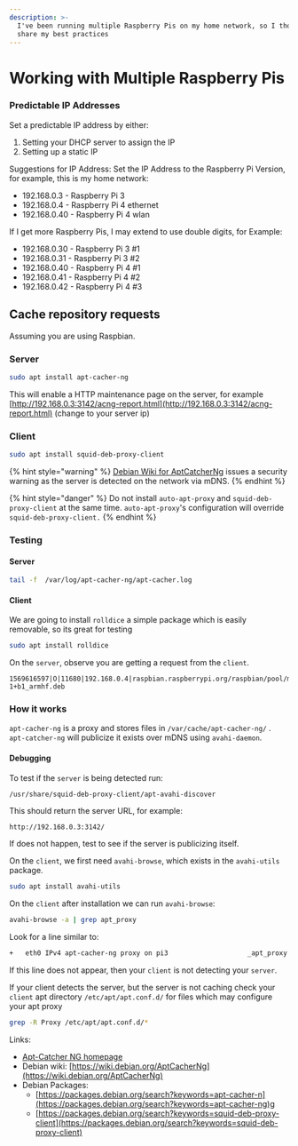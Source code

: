 ```yaml
---
description: >-
  I've been running multiple Raspberry Pis on my home network, so I thought I'd
  share my best practices
---
```


# Working with Multiple Raspberry Pis

### Predictable IP Addresses

Set a predictable IP address by either:

1. Setting your DHCP server to assign the IP
2. Setting up a static IP

Suggestions for IP Address: Set the IP Address to the Raspberry Pi Version, for example, this is my home network:

* 192.168.0.3 - Raspberry Pi 3
* 192.168.0.4 - Raspberry Pi 4 ethernet
* 192.168.0.40 - Raspberry Pi 4 wlan

If I get more Raspberry Pis, I may extend to use double digits, for Example:

* 192.168.0.30 - Raspberry Pi 3 \#1
* 192.168.0.31 - Raspberry Pi 3 \#2
* 192.168.0.40 - Raspberry Pi 4 \#1
* 192.168.0.41 - Raspberry Pi 4 \#2
* 192.168.0.42 - Raspberry Pi 4 \#3

## Cache repository requests

Assuming you are using Raspbian.

### Server

```bash
sudo apt install apt-cacher-ng
```

This will enable a HTTP maintenance page on the server, for example [http://192.168.0.3:3142/acng-report.html](http://192.168.0.3:3142/acng-report.html) \(change to your server ip\)

### Client

```bash
sudo apt install squid-deb-proxy-client
```

{% hint style="warning" %}
[Debian Wiki for AptCatcherNg](https://wiki.debian.org/AptCacherNg) issues a security warning as the server is detected on the network via mDNS.
{% endhint %}

{% hint style="danger" %}
Do not install `auto-apt-proxy` and `squid-deb-proxy-client` at the same time. `auto-apt-proxy`'s configuration will override  `squid-deb-proxy-client.`
{% endhint %}

### Testing

#### Server

```bash
tail -f  /var/log/apt-cacher-ng/apt-cacher.log
```

#### Client

We are going to install `rolldice` a simple package which is easily removable, so its great for testing

```bash
sudo apt install rolldice
```

On the `server`, observe you are getting a request from the `client`.

```text
1569616597|O|11680|192.168.0.4|raspbian.raspberrypi.org/raspbian/pool/main/r/rolldice/rolldice_1.16-1+b1_armhf.deb
```

### How it works

`apt-cacher-ng` is a proxy and stores files in `/var/cache/apt-cacher-ng/` . `apt-catcher-ng` will  publicize it exists over mDNS using `avahi-daemon`.

#### Debugging

To test if the `server` is being detected run:

```bash
/usr/share/squid-deb-proxy-client/apt-avahi-discover
```

This should return the server URL, for example:

```text
http://192.168.0.3:3142/
```

If does not happen, test to see if the server is publicizing itself.

On the `client`, we first need `avahi-browse`, which exists in the `avahi-utils` package.

```bash
sudo apt install avahi-utils
```

On the `client` after installation we can run `avahi-browse`:

```bash
avahi-browse -a | grep apt_proxy
```

Look for a line similar to:

```bash
+   eth0 IPv4 apt-cacher-ng proxy on pi3                    _apt_proxy._tcp      local
```

If this line does not appear, then your `client` is not detecting your `server`.

If your client detects the server, but the server is not caching check your `client` apt directory `/etc/apt/apt.conf.d/` for files which may configure your apt proxy

```bash
grep -R Proxy /etc/apt/apt.conf.d/*
```

Links:

* [Apt-Catcher NG homepage](https://www.unix-ag.uni-kl.de/~bloch/acng/)
* Debian wiki: [https://wiki.debian.org/AptCacherNg](https://wiki.debian.org/AptCacherNg)
* Debian Packages:
  * [https://packages.debian.org/search?keywords=apt-cacher-n](https://packages.debian.org/search?keywords=apt-cacher-ng)g
  * [https://packages.debian.org/search?keywords=squid-deb-proxy-client](https://packages.debian.org/search?keywords=squid-deb-proxy-client) 

